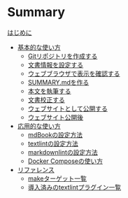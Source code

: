 # Summary

<!-- markdownlint-disable MD042 -->

[はじめに](./README.md)

- [基本的な使い方](./basic_usage/README.md)
  <!-- ANCHOR: basic_usage -->
  - [Gitリポジトリを作成する](./basic_usage/create_git_repository.md)
  - [文書情報を設定する](./basic_usage/set_document_info.md)
  - [ウェブブラウザで表示を確認する](./basic_usage/view_document.md)
  - [SUMMARY.mdを作る](./basic_usage/create_summary.md)
  - [本文を執筆する](./basic_usage/write_document.md)
  - [文書校正する](./basic_usage/correct_document.md)
  - [ウェブサイトとして公開する](./basic_usage/publish_document.md)
  - [ウェブサイト公開後](./basic_usage/after_publish_document.md)
  <!-- ANCHOR_END: basic_usage -->
- [応用的な使い方](./advanced_usage/README.md)
  <!-- ANCHOR: advanced_usage -->
  - [mdBookの設定方法]()
  - [textlintの設定方法]()
  - [markdownlintの設定方法]()
  - [Docker Composeの使い方]()
  <!-- ANCHOR_END: advanced_usage -->
- [リファレンス](./reference/README.md)
  <!-- ANCHOR: reference -->
  - [makeターゲット一覧](./reference/make_targets.md)
  - [導入済みのtextlintプラグイン一覧]()
  <!-- ANCHOR_END: reference -->

